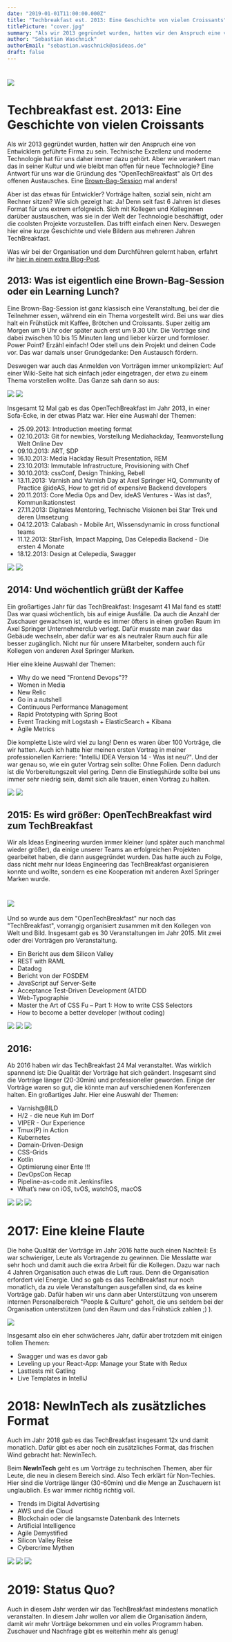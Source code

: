 ```yaml
---
date: "2019-01-01T11:00:00.000Z"
title: "Techbreakfast est. 2013: Eine Geschichte von vielen Croissants"
titlePicture: "cover.jpg"
summary: "Als wir 2013 gegründet wurden, hatten wir den Anspruch eine von Entwicklern geführte Firma zu sein. Technische Exzellenz und moderne Technologie hat für uns daher immer dazu gehört. Aber wie verankert man das in seiner Kultur? Und wie bleibt man offen für neue Technologie? Eine Antwort für uns war im Jahr 2013 die Gründung des 'OpenTechBreakfast' als Ort des offenen Austausches. Eine Brown-Bag-Session mal anders!"
author: "Sebastian Waschnick"
authorEmail: "sebastian.waschnick@asideas.de"
draft: false
---
```

# ![](logo_old.jpg)
# Techbreakfast est. 2013: Eine Geschichte von vielen Croissants

Als wir 2013 gegründet wurden, hatten wir den Anspruch eine von Entwicklern geführte Firma zu sein. Technische Exzellenz und moderne Technologie hat für uns daher immer dazu gehört. Aber wie verankert man das in seiner Kultur und wie bleibt man offen für neue Technologie? Eine Antwort für uns war die Gründung des "OpenTechBreakfast" als Ort des offenen Austausches. Eine [Brown-Bag-Session](https://de.wikipedia.org/wiki/Brownbag) mal anders! 
 
Aber ist das etwas für Entwickler? Vorträge halten, sozial sein, nicht am Rechner sitzen? Wie sich gezeigt hat: Ja! Denn seit fast 6 Jahren ist dieses Format für uns extrem erfolgreich. Sich mit Kollegen und Kolleginnen darüber austauschen, was sie in der Welt der Technologie beschäftigt, oder die coolsten Projekte vorzustellen. Das trifft einfach einen Nerv. Deswegen hier eine kurze Geschichte und viele Bildern aus mehreren Jahren TechBreakfast.

Was wir bei der Organisation und dem Durchführen gelernt haben, erfahrt ihr [hier in einem extra Blog-Post](https://axelspringerideas.de/blog/2019/01/how-to-organize-a-tech-breakfast/).

## 2013: Was ist eigentlich eine Brown-Bag-Session oder ein Learning Lunch? 

Eine Brown-Bag-Session ist ganz klassisch eine Veranstaltung, bei der die Teilnehmer essen, während ein ein Thema vorgestellt wird. Bei uns war dies halt ein Frühstück mit Kaffee, Brötchen und Croissants. Super zeitig am Morgen um 9 Uhr oder später auch erst um 9.30 Uhr. Die Vorträge sind dabei zwischen 10 bis 15 Minuten lang und lieber kürzer und formloser. Power Point? Erzähl einfach! Oder stell uns dein Projekt und deinen Code vor. Das war damals unser Grundgedanke: Den Austausch fördern.

Deswegen war auch das Anmelden von Vorträgen immer unkompliziert: Auf einer Wiki-Seite hat sich einfach jeder eingetragen, der etwa zu einem Thema vorstellen wollte. Das Ganze sah dann so aus:


<div class="gallery">

![](tt_no_01.png)
![](tt_no_02.png)

</div>

Insgesamt 12 Mal gab es das OpenTechBreakfast im Jahr 2013, in einer Sofa-Ecke, in der etwas Platz war. Hier eine Auswahl der Themen:
 
* 25.09.2013: Introduction meeting format
* 02.10.2013: Git for newbies, Vorstellung Mediahackday, Teamvorstellung Welt Online Dev
* 09.10.2013: ART, SDP
* 16.10.2013: Media Hackday Result Presentation, REM
* 23.10.2013: Immutable Infrastructure, Provisioning with Chef
* 30.10.2013: cssConf, Design Thinking, Rebell
* 13.11.2013: Varnish and Varnish Day at Axel Springer HQ, Community of Practice @ideAS, How to get rid of expensive Backend developers 
* 20.11.2013: Core Media Ops and Dev, ideAS Ventures - Was ist das?, Kommunikationstest
* 27.11.2013: Digitales Mentoring, Technische Visionen bei Star Trek und deren Umsetzung
* 04.12.2013: Calabash - Mobile Art, Wissensdynamic in cross functional teams
* 11.12.2013: StarFish, Impact Mapping, Das Celepedia Backend - Die ersten 4 Monate
* 18.12.2013: Design at Celepedia, Swagger

<div class="gallery">

![](TechBreakfast-2013-10-16.jpg)
![](TechBreakfast-2013-11-27.jpg)

</div>

## 2014: Und wöchentlich grüßt der Kaffee

Ein großartiges Jahr für das TechBreakfast: Insgesamt 41 Mal fand es statt! Das war quasi wöchentlich, bis auf einige Ausfälle. Da auch die Anzahl der Zuschauer gewachsen ist, wurde es immer öfters in einen großen Raum im Axel Springer Unternehmerclub verlegt. Dafür musste man zwar das Gebäude wechseln, aber dafür war es als neutraler Raum auch für alle besser zugänglich. Nicht nur für unsere Mitarbeiter, sondern auch für Kollegen von anderen Axel Springer Marken. 

Hier eine kleine Auswahl der Themen: 
* Why do we need "Frontend Devops"??
* Women in Media
* New Relic
* Go in a nutshell
* Continuous Performance Management
* Rapid Prototyping with Spring Boot
* Event Tracking mit Logstash + ElasticSearch + Kibana
* Agile Metrics

Die komplette Liste wird viel zu lang! Denn es waren über 100 Vorträge, die wir hatten. Auch ich hatte hier meinen ersten Vortrag in meiner professionellen Karriere: "IntelliJ IDEA Version 14 - Was ist neu?". Und der war genau so, wie ein guter Vortrag sein sollte: Ohne Folien. Denn dadurch ist die Vorbereitungszeit viel gering. Denn die Einstiegshürde sollte bei uns immer sehr niedrig sein, damit sich alle trauen, einen Vortrag zu halten.

<div class="gallery">

![](TechBreakfast-2014-09-03.jpg)
![](TechBreakfast-2014-09-03b.jpg)

</div>

## 2015: Es wird größer: OpenTechBreakfast wird zum TechBreakfast

Wir als Ideas Engineering wurden immer kleiner (und später auch manchmal wieder größer), da einige unserer Teams an erfolgreichen Projekten gearbeitet haben, die dann ausgegründet wurden. Das hatte auch zu Folge, dass nicht mehr nur Ideas Engineering das TechBreakfast organisieren konnte und wollte, sondern es eine Kooperation mit anderen Axel Springer Marken wurde.

# ![](logo_new.jpg)

Und so wurde aus dem "OpenTechBreakfast" nur noch das "TechBreakfast", vorrangig organisiert zusammen mit den Kollegen von Welt und Bild. Insgesamt gab es 30 Veranstaltungen im Jahr 2015. Mit zwei oder drei Vorträgen pro Veranstaltung.

* Ein Bericht aus dem Silicon Valley
* REST with RAML
* Datadog 
* Bericht von der FOSDEM
* JavaScript auf Server-Seite
* Acceptance Test-Driven Development (ATDD
* Web-Typographie
* Master the Art of CSS Fu – Part 1: How to write CSS Selectors
* How to become a better developer (without coding)

<div class="gallery">

![](TechBreakfast-2015-09-02.jpg)
![](TechBreakfast-2015-10-16.jpg)
![](TechBreakfast-2015-11-25.jpg)

</div>

## 2016: 

Ab 2016 haben wir das TechBreakfast 24 Mal veranstaltet. Was wirklich spannend ist: Die Qualität der Vorträge hat sich geändert. Insgesamt sind die Vorträge länger (20-30min) und professioneller geworden. Einige der Vorträge waren so gut, die könnte man auf verschiedenen Konferenzen halten. Ein großartiges Jahr. Hier eine Auswahl der Themen:

* Varnish@BILD
* H/2 - die neue Kuh im Dorf
* VIPER - Our Experience
* Tmux(P) in Action
* Kubernetes
* Domain-Driven-Design
* CSS-Grids
* Kotlin
* Optimierung einer Ente !!!
* DevOpsCon Recap
* Pipeline-as-code mit Jenkinsfiles
* What’s new on iOS, tvOS, watchOS, macOS

<div class="gallery">

![](TechBreakfast-2016-04-13.jpg)
![](TechBreakfast-2016-05-11.jpg)
![](TechBreakfast-2016-11-09.jpg)

</div>

# 2017: Eine kleine Flaute

Die hohe Qualität der Vorträge im Jahr 2016 hatte auch einen Nachteil: Es war schwieriger, Leute als Vortragende zu gewinnen. Die Messlatte war sehr hoch und damit auch die extra Arbeit für die Kollegen. Dazu war nach 4 Jahren Organisation auch etwas die Luft raus. Denn die Organisation erfordert viel Energie. Und so gab es das TechBreakfast nur noch monatlich, da zu viele Veranstaltungen ausgefallen sind, da es keine Vorträge gab. Dafür haben wir uns dann aber Unterstützung von unserem internen Personalbereich "People & Culture" geholt, die uns seitdem bei der Organisation unterstützen (und den Raum und das Frühstück zahlen ;) ).

<div class="gallery">

![](TechBreakfast-2017-02-15.jpg)

</div>

Insgesamt also ein eher schwächeres Jahr, dafür aber trotzdem mit einigen tollen Themen:

* Swagger und was es davor gab
* Leveling up your React-App: Manage your State with Redux
* Lasttests mit Gatling
* Live Templates in IntelliJ

# 2018: NewInTech als zusätzliches Format

Auch im Jahr 2018 gab es das TechBreakfast insgesamt 12x und damit monatlich. Dafür gibt es aber noch ein zusätzliches Format, das frischen Wind gebracht hat: NewInTech.

Beim **NewInTech** geht es um Vorträge zu technischen Themen, aber für Leute, die neu in diesem Bereich sind. Also Tech erklärt für Non-Techies. Hier sind die Vorträge länger (30-60min) und die Menge an Zuschauern ist unglaublich. Es war immer richtig richtig voll.

* Trends im Digital Advertising
* AWS und die Cloud
* Blockchain oder die langsamste Datenbank des Internets
* Artificial Intelligence
* Agile Demystified
* Silicon Valley Reise
* Cybercrime Mythen

<div class="gallery">

![](TechBreakfast-2018.png)
![](TechBreakfast-2018-b.png)
![](NewInTech.png)

</div>

# 2019: Status Quo?

Auch in diesem Jahr werden wir das TechBreakfast mindestens monatlich veranstalten. In diesem Jahr wollen vor allem die Organisation ändern, damit wir mehr Vorträge bekommen und ein volles Programm haben. Zuschauer und Nachfrage gibt es weiterhin mehr als genug!





